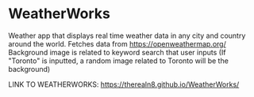 # WeatherWorks
Weather app that displays real time weather data in any city and country around the world.
Fetches data from https://openweathermap.org/
Background image is related to keyword search that user inputs (If "Toronto" is inputted, a random image related to Toronto will be the background)


LINK TO WEATHERWORKS: https://therealn8.github.io/WeatherWorks/
